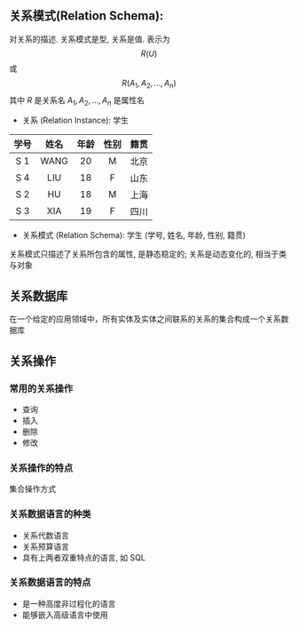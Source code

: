 ## 关系模式(Relation Schema):
对关系的描述. 关系模式是型, 关系是值. 表示为
$$
R(U)
$$
或
$$
R(A_1,A_2,...,A_n)
$$
其中
$R$ 是关系名
$A_1,A_2,...,A_n$ 是属性名
- 关系 (Relation Instance):
	学生

| 学号  |  姓名  | 年龄  | 性别  | 籍贯  |
| :-: | :--: | :-: | :-: | :-: |
| S 1  | WANG | 20  |  M  | 北京  |
| S 4  | LIU  | 18  |  F  | 山东  |
| S 2  |  HU  | 18  |  M  | 上海  |
| S 3  | XIA  | 19  |  F  | 四川  |

- 关系模式 (Relation Schema):
	学生 (学号, 姓名, 年龄, 性别, 籍贯)

关系模式只描述了关系所包含的属性, 是静态稳定的; 关系是动态变化的, 相当于类与对象

## 关系数据库
在一个给定的应用领域中，所有实体及实体之间联系的关系的集合构成一个关系数据库

## 关系操作
### 常用的关系操作
- 查询
- 插入
- 删除
- 修改

### 关系操作的特点
集合操作方式

### 关系数据语言的种类
- 关系代数语言
- 关系预算语言
- 具有上两者双重特点的语言, 如 SQL

### 关系数据语言的特点
- 是一种高度非过程化的语言
- 能够嵌入高级语言中使用
